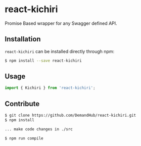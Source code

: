 react-kichiri
===========

Promise Based wrapper for any Swagger defined API.

## Installation

`react-kichiri` can be installed directly through npm:

```sh
$ npm install --save react-kichiri
```

## Usage

```jsx
import { Kichiri } from 'react-kichiri';
```

## Contribute

```sh
$ git clone https://github.com/DemandHub/react-kichiri.git
$ npm install

... make code changes in ./src

$ npm run compile
```